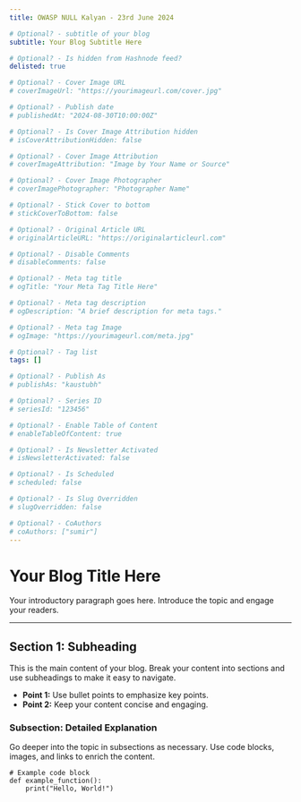```yaml
---
title: OWASP NULL Kalyan - 23rd June 2024

# Optional? - subtitle of your blog
subtitle: Your Blog Subtitle Here

# Optional? - Is hidden from Hashnode feed?
delisted: true

# Optional? - Cover Image URL
# coverImageUrl: "https://yourimageurl.com/cover.jpg"

# Optional? - Publish date
# publishedAt: "2024-08-30T10:00:00Z"

# Optional? - Is Cover Image Attribution hidden
# isCoverAttributionHidden: false

# Optional? - Cover Image Attribution
# coverImageAttribution: "Image by Your Name or Source"

# Optional? - Cover Image Photographer
# coverImagePhotographer: "Photographer Name"

# Optional? - Stick Cover to bottom
# stickCoverToBottom: false

# Optional? - Original Article URL
# originalArticleURL: "https://originalarticleurl.com"

# Optional? - Disable Comments
# disableComments: false

# Optional? - Meta tag title
# ogTitle: "Your Meta Tag Title Here"

# Optional? - Meta tag description
# ogDescription: "A brief description for meta tags."

# Optional? - Meta tag Image
# ogImage: "https://yourimageurl.com/meta.jpg"

# Optional? - Tag list
tags: []

# Optional? - Publish As
# publishAs: "kaustubh"

# Optional? - Series ID 
# seriesId: "123456"

# Optional? - Enable Table of Content
# enableTableOfContent: true

# Optional? - Is Newsletter Activated
# isNewsletterActivated: false

# Optional? - Is Scheduled
# scheduled: false

# Optional? - Is Slug Overridden
# slugOverridden: false

# Optional? - CoAuthors
# coAuthors: ["sumir"]
---
```


# Your Blog Title Here

Your introductory paragraph goes here. Introduce the topic and engage your readers.

---

## Section 1: Subheading

This is the main content of your blog. Break your content into sections and use subheadings to make it easy to navigate.

- **Point 1:** Use bullet points to emphasize key points.
- **Point 2:** Keep your content concise and engaging.

### Subsection: Detailed Explanation

Go deeper into the topic in subsections as necessary. Use code blocks, images, and links to enrich the content.

```code
# Example code block
def example_function():
    print("Hello, World!")
